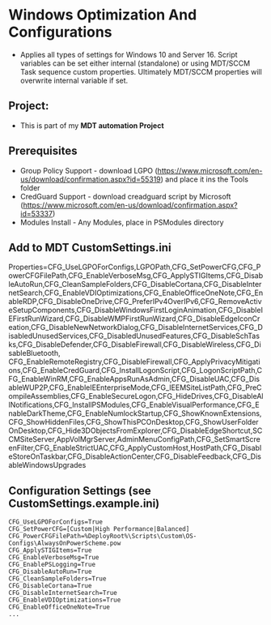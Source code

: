# Windows Optimization And Configurations
 - Applies all types of settings for Windows 10 and Server 16. Script variables can be set either internal (standalone) or using MDT/SCCM Task sequence custom properties. Ultimately MDT/SCCM properties will overwrite internal variable if set. 

## Project: 
 - This is part of my <b>MDT automation Project</b>
 
## Prerequisites
 - Group Policy Support - download LGPO (https://www.microsoft.com/en-us/download/confirmation.aspx?id=55319) and place it ins the Tools folder
 - CredGuard Support - download creadguard script by Microsoft (https://www.microsoft.com/en-us/download/confirmation.aspx?id=53337)
 - Modules Install - Any Modules, place in PSModules directory
 
## Add to MDT CustomSettings.ini   
Properties=CFG_UseLGPOForConfigs,LGPOPath,CFG_SetPowerCFG,CFG_PowerCFGFilePath,CFG_EnableVerboseMsg,CFG_ApplySTIGItems,CFG_DisableAutoRun,CFG_CleanSampleFolders,CFG_DisableCortana,CFG_DisableInternetSearch,CFG_EnableVDIOptimizations,CFG_EnableOfficeOneNote,CFG_EnableRDP,CFG_DisableOneDrive,CFG_PreferIPv4OverIPv6,CFG_RemoveActiveSetupComponents,CFG_DisableWindowsFirstLoginAnimation,CFG_DisableIEFirstRunWizard,CFG_DisableWMPFirstRunWizard,CFG_DisableEdgeIconCreation,CFG_DisableNewNetworkDialog,CFG_DisableInternetServices,CFG_DisabledUnusedServices,CFG_DisabledUnusedFeatures,CFG_DisableSchTasks,CFG_DisableDefender,CFG_DisableFirewall,CFG_DisableWireless,CFG_DisableBluetooth,
CFG_EnableRemoteRegistry,CFG_DisableFirewall,CFG_ApplyPrivacyMitigations,CFG_EnableCredGuard,CFG_InstallLogonScript,CFG_LogonScriptPath,CFG_EnableWinRM,CFG_EnableAppsRunAsAdmin,CFG_DisableUAC,CFG_DisableWUP2P,CFG_EnableIEEnterpriseMode,CFG_IEEMSiteListPath,CFG_PreCompileAssemblies,CFG_EnableSecureLogon,CFG_HideDrives,CFG_DisableAllNotifications,CFG_InstallPSModules,CFG_EnableVisualPerformance,CFG_EnableDarkTheme,CFG_EnableNumlockStartup,CFG_ShowKnownExtensions,CFG_ShowHiddenFiles,CFG_ShowThisPCOnDesktop,CFG_ShowUserFolderOnDesktop,CFG_Hide3DObjectsFromExplorer,CFG_DisableEdgeShortcut,SCCMSiteServer,AppVolMgrServer,AdminMenuConfigPath,CFG_SetSmartScreenFilter,CFG_EnableStrictUAC,CFG_ApplyCustomHost,HostPath,CFG_DisableStoreOnTaskbar,CFG_DisableActionCenter,CFG_DisableFeedback,CFG_DisableWindowsUpgrades


## Configuration Settings (see CustomSettings.example.ini)
    CFG_UseLGPOForConfigs=True
    CFG_SetPowerCFG=[Custom|High Performance|Balanced]
    CFG_PowerCFGFilePath=%DeployRoot%\Scripts\Custom\OS-Configs\AlwaysOnPowerScheme.pow
    CFG_ApplySTIGItems=True
    CFG_EnableVerboseMsg=True
    CFG_EnablePSLogging=True
    CFG_DisableAutoRun=True
    CFG_CleanSampleFolders=True
    CFG_DisableCortana=True
    CFG_DisableInternetSearch=True
    CFG_EnableVDIOptimizations=True
    CFG_EnableOfficeOneNote=True
    ...




